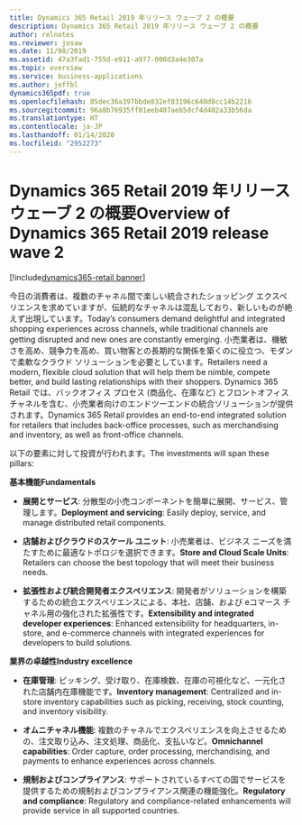 ```yaml
---
title: Dynamics 365 Retail 2019 年リリース ウェーブ 2 の概要
description: Dynamics 365 Retail 2019 年リリース ウェーブ 2 の概要
author: relnotes
ms.reviewer: josaw
ms.date: 11/08/2019
ms.assetid: 47a3fad1-755d-e911-a977-000d3a4e307a
ms.topic: overview
ms.service: business-applications
ms.author: jeffbl
dynamics365pdf: true
ms.openlocfilehash: 85dec36a397bbde832ef83196c640d8cc14b2216
ms.sourcegitcommit: 96a8b76935ff81eeb407aeb5dcf4d402a33b56da
ms.translationtype: HT
ms.contentlocale: ja-JP
ms.lasthandoff: 01/14/2020
ms.locfileid: "2952273"
---
```

# <a name="overview-of-dynamics-365-retail-2019-release-wave-2"></a><span data-ttu-id="3fd9c-103">Dynamics 365 Retail 2019 年リリース ウェーブ 2 の概要</span><span class="sxs-lookup"><span data-stu-id="3fd9c-103">Overview of Dynamics 365 Retail 2019 release wave 2</span></span>
[!include[dynamics365-retail banner](../includes/dynamics365-retail.md)]

<!--overview start-->
<span data-ttu-id="3fd9c-104">今日の消費者は、複数のチャネル間で楽しい統合されたショッピング エクスペリエンスを求めていますが、伝統的なチャネルは混乱しており、新しいものが絶えず出現しています。</span><span class="sxs-lookup"><span data-stu-id="3fd9c-104">Today’s consumers demand delightful and integrated shopping experiences across channels, while traditional channels are getting disrupted and new ones are constantly emerging.</span></span> <span data-ttu-id="3fd9c-105">小売業者は、機敏さを高め、競争力を高め、買い物客との長期的な関係を築くのに役立つ、モダンで柔軟なクラウド ソリューションを必要としています。</span><span class="sxs-lookup"><span data-stu-id="3fd9c-105">Retailers need a modern, flexible cloud solution that will help them be nimble, compete better, and build lasting relationships with their shoppers.</span></span> <span data-ttu-id="3fd9c-106">Dynamics 365 Retail では、バックオフィス プロセス (商品化、在庫など) とフロントオフィス チャネルを含む、小売業者向けのエンドツーエンドの統合ソリューションが提供されます。</span><span class="sxs-lookup"><span data-stu-id="3fd9c-106">Dynamics 365 Retail provides an end-to-end integrated solution for retailers that includes back-office processes, such as merchandising and inventory, as well as front-office channels.</span></span>

<span data-ttu-id="3fd9c-107">以下の要素に対して投資が行われます。</span><span class="sxs-lookup"><span data-stu-id="3fd9c-107">The investments will span these pillars:</span></span> 

<span data-ttu-id="3fd9c-108">**基本機能**</span><span class="sxs-lookup"><span data-stu-id="3fd9c-108">**Fundamentals**</span></span>

- <span data-ttu-id="3fd9c-109">**展開とサービス**: 分散型の小売コンポーネントを簡単に展開、サービス、管理します。</span><span class="sxs-lookup"><span data-stu-id="3fd9c-109">**Deployment and servicing**: Easily deploy, service, and manage distributed retail components.</span></span>

- <span data-ttu-id="3fd9c-110">**店舗およびクラウドのスケール ユニット**: 小売業者は、ビジネス ニーズを満たすために最適なトポロジを選択できます。</span><span class="sxs-lookup"><span data-stu-id="3fd9c-110">**Store and Cloud Scale Units**: Retailers can choose the best topology that will meet their business needs.</span></span>

- <span data-ttu-id="3fd9c-111">**拡張性および統合開発者エクスペリエンス**: 開発者がソリューションを構築するための統合エクスペリエンスによる、本社、店舗、および eコマース チャネル用の強化された拡張性です。</span><span class="sxs-lookup"><span data-stu-id="3fd9c-111">**Extensibility and integrated developer experiences**: Enhanced extensibility for headquarters, in-store, and e-commerce channels with integrated experiences for developers to build solutions.</span></span>

<span data-ttu-id="3fd9c-112">**業界の卓越性**</span><span class="sxs-lookup"><span data-stu-id="3fd9c-112">**Industry excellence**</span></span>

- <span data-ttu-id="3fd9c-113">**在庫管理**: ピッキング、受け取り、在庫検数、在庫の可視化など、一元化された店舗内在庫機能です。</span><span class="sxs-lookup"><span data-stu-id="3fd9c-113">**Inventory management**: Centralized and in-store inventory capabilities such as picking, receiving, stock counting, and inventory visibility.</span></span>

- <span data-ttu-id="3fd9c-114">**オムニチャネル機能**: 複数のチャネルでエクスペリエンスを向上させるための、注文取り込み、注文処理、商品化、支払いなど。</span><span class="sxs-lookup"><span data-stu-id="3fd9c-114">**Omnichannel capabilities**: Order capture, order processing, merchandising, and payments to enhance experiences across channels.</span></span>

- <span data-ttu-id="3fd9c-115">**規制およびコンプライアンス**: サポートされているすべての国でサービスを提供するための規制およびコンプライアンス関連の機能強化。</span><span class="sxs-lookup"><span data-stu-id="3fd9c-115">**Regulatory and compliance**: Regulatory and compliance-related enhancements will provide service in all supported countries.</span></span>

<!--overview end-->